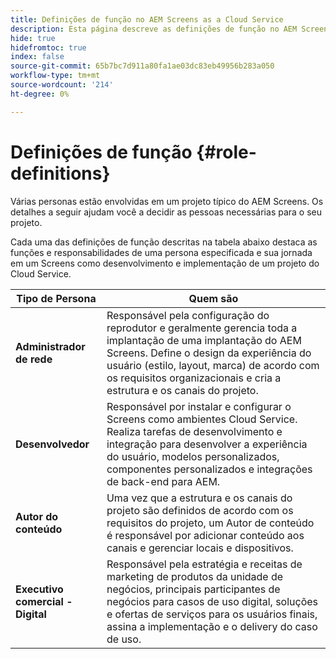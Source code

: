 ```yaml
---
title: Definições de função no AEM Screens as a Cloud Service
description: Esta página descreve as definições de função no AEM Screens as a Cloud Service.
hide: true
hidefromtoc: true
index: false
source-git-commit: 65b7bc7d911a80fa1ae03dc83eb49956b283a050
workflow-type: tm+mt
source-wordcount: '214'
ht-degree: 0%

---
```



# Definições de função {#role-definitions}

Várias personas estão envolvidas em um projeto típico do AEM Screens. Os detalhes a seguir ajudam você a decidir as pessoas necessárias para o seu projeto.

Cada uma das definições de função descritas na tabela abaixo destaca as funções e responsabilidades de uma persona especificada e sua jornada em um Screens como desenvolvimento e implementação de um projeto do Cloud Service.

| Tipo de Persona | Quem são |
|--- |--- |
| **Administrador de rede** | Responsável pela configuração do reprodutor e geralmente gerencia toda a implantação de uma implantação do AEM Screens. Define o design da experiência do usuário (estilo, layout, marca) de acordo com os requisitos organizacionais e cria a estrutura e os canais do projeto. |
| **Desenvolvedor** | Responsável por instalar e configurar o Screens como ambientes Cloud Service. Realiza tarefas de desenvolvimento e integração para desenvolver a experiência do usuário, modelos personalizados, componentes personalizados e integrações de back-end para AEM. |
| **Autor do conteúdo** | Uma vez que a estrutura e os canais do projeto são definidos de acordo com os requisitos do projeto, um Autor de conteúdo é responsável por adicionar conteúdo aos canais e gerenciar locais e dispositivos. |
| **Executivo comercial - Digital** | Responsável pela estratégia e receitas de marketing de produtos da unidade de negócios, principais participantes de negócios para casos de uso digital, soluções e ofertas de serviços para os usuários finais, assina a implementação e o delivery do caso de uso. |
